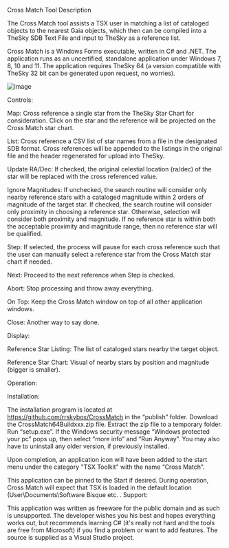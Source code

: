 Cross Match Tool Description

The Cross Match tool assists a TSX user in matching a list of cataloged objects to the nearest Gaia objects, which then can be compiled into a TheSky SDB Text File and input to TheSky as a reference list.  

Cross Match is a Windows Forms executable, written in C# and .NET.  The application runs as an uncertified, standalone application under Windows 7, 8, 10 and 11.  The application requires TheSky 64 (a version compatible with TheSky 32 bit can be generated upon request, no worries).

![image](https://github.com/rrskybox/CrossMatch/assets/40242027/f911827c-1c7b-4571-8023-e88c26ec060d)

Controls:

Map:  Cross reference a single star from the TheSky Star Chart for consideration.  Click on the star and the reference will be projected on the Cross Match star chart.

List:  Cross reference a CSV list of star names from a file in the designated SDB format.  Cross references will be appended to the listings in the original file and the header regenerated for upload into TheSky.

Update RA/Dec:  If checked, the original celestial location (ra/dec) of the star will be replaced with the cross referenced value.

Ignore Magnitudes: If unchecked, the search routine will consider only nearby reference stars with a cataloged magnitude within 2 orders of magnitude of the target star.  If checked, the search routine will consider only proximity in choosing a reference star.  Otherwise, selection will consider both proximity and magnitude.  If no reference star is within both the acceptable proximity and magnitude range, then no reference star will be qualified.

Step:  If selected, the process will pause for each cross reference such that the user can manually select a reference star from the Cross Match star chart if needed.

Next:  Proceed to the next reference when Step is checked.

Abort:  Stop processing and throw away everything.

On Top:  Keep the Cross Match window on top of all other application windows.

Close:  Another way to say done.

Display:

Reference Star Listing:  The list of cataloged stars nearby the target object.

Reference Star Chart:  Visual of nearby stars by position and magnitude (bigger is smaller).

Operation:  


Installation:  

The installation program is located at  https://github.com/rrskybox/CrossMatch in the “publish” folder.  Download the CrossMatch64Buildxxx.zip file.  Extract the zip file to a temporary folder. Run “setup.exe”.  If the Windows security message “Windows protected your pc” pops up, then select “more info” and “Run Anyway”.   You may also have to uninstall any older version, if previously installed.

Upon completion, an application icon will have been added to the start menu under the category "TSX Toolkit" with the name “Cross Match”.

This application can be pinned to the Start if desired.  During operation, Cross Match will expect that TSX is loaded in the default location (User\Documents\Software Bisque etc.
.
Support:  

This application was written as freeware for the public domain and as such is unsupported. The developer wishes you his best and hopes everything works out, but recommends learning C# (it's really not hard and the tools are free from Microsoft) if you find a problem or want to add features.  The source is supplied as a Visual Studio project.

